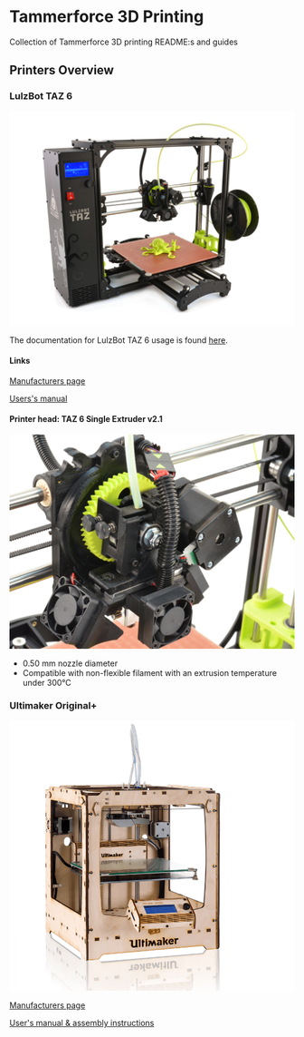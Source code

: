 # Tammerforce 3D Printing
Collection of Tammerforce 3D printing README:s and guides

## Printers Overview

### LulzBot TAZ 6
![LulzBot TAZ 6](pics/taz6/TAZ_6_Angle_Rock2pus_2.jpg)

The documentation for LulzBot TAZ 6 usage is found [here](/lulzbot-taz-6/README.md).

#### Links

[Manufacturers page](https://www.lulzbot.com/store/printers/lulzbot-taz-6)

[Users's manual](http://download.lulzbot.com/TAZ/6.02/documentation/manual/9780989378482_interior_r6.02.pdf)

#### Printer head: TAZ 6 Single Extruder v2.1
![Printer head](/pics/taz6/TAZ_Standard_Tool_Head_v2C_angle.JPG)

- 0.50 mm nozzle diameter
- Compatible with non-flexible filament with an extrusion temperature under 300°C

### Ultimaker Original+

![Ultimaker Original +](pics/ultimakerOriginal+/Ultimaker-Original-Compare.png)


[Manufacturers page](https://ultimaker.com/en/products/ultimaker-original)

[User's manual & assembly instructions](https://ultimaker.com/en/resources/20978-umoplus-assembly)
